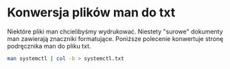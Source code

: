 Konwersja plików man do txt
===========================

Niektóre pliki man chcielibyśmy wydrukować. Niestety "surowe" dokumenty man zawierają znaczniki formatujące. Poniższe polecenie konwertuje stronę podręcznika man do pliku txt.

``` bash
man systemctl | col -b > systemctl.txt
```
